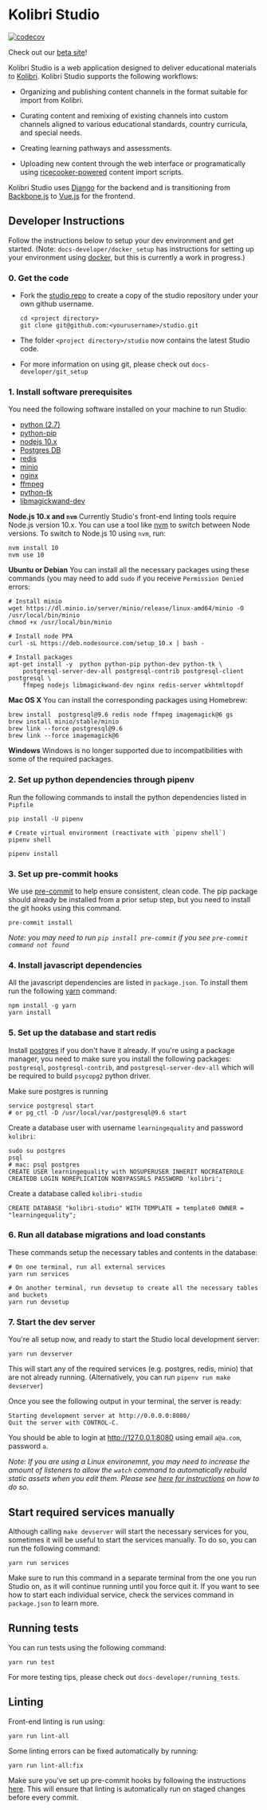 # Kolibri Studio

[![codecov](http://codecov.io/github/learningequality/studio/coverage.svg?branch=develop)](http://codecov.io/github/learningequality/studio?branch=develop])

Check out our [beta site](https://studio.learningequality.org)!

Kolibri Studio is a web application designed to deliver educational materials to [Kolibri](http://learningequality.org/kolibri/).
Kolibri Studio supports the following workflows:

- Organizing and publishing content channels in the format suitable for import from Kolibri.

- Curating content and remixing of existing channels into custom channels aligned to various educational standards, country curricula, and special needs.

- Creating learning pathways and assessments.

- Uploading new content through the web interface or programatically using [ricecooker-powered](https://github.com/learningequality/ricecooker) content import scripts.

Kolibri Studio uses [Django](https://www.djangoproject.com/) for the backend and is transitioning from [Backbone.js](https://backbonejs.org/) to [Vue.js](https://vuejs.org/) for the frontend.


## Developer Instructions

Follow the instructions below to setup your dev environment and get started. (Note: `docs-developer/docker_setup` has instructions for setting up your environment using [docker](https://www.docker.com/), but this is currently a work in progress.)


### 0. Get the code

  - Fork the [studio repo](https://github.com/learningequality/studio) to create a copy of the studio repository under your own github username.
      ```
      cd <project directory>
      git clone git@github.com:<yourusername>/studio.git
      ```

  - The folder `<project directory>/studio` now contains the latest Studio code.
  - For more information on using git, please check out `docs-developer/git_setup`



### 1. Install software prerequisites

You need the following software installed on your machine to run Studio:

  - [python (2.7)](https://www.python.org/downloads/release/python-2713/)
  - [python-pip](https://pip.pypa.io/en/stable/installing/)
  - [nodejs 10.x](https://nodejs.org/en/download/)
  - [Postgres DB](https://www.postgresql.org/download/)
  - [redis](https://redis.io/topics/quickstart)
  - [minio](https://www.minio.io/downloads.html)
  - [nginx](https://www.nginx.com/resources/wiki/start/topics/tutorials/install/)
  - [ffmpeg](https://www.ffmpeg.org/)
  - [python-tk](https://wiki.python.org/moin/TkInter)
  - [libmagickwand-dev](http://docs.wand-py.org/en/0.2.4/guide/install.html)


**Node.js 10.x and `nvm`**
Currently Studio's front-end linting tools require Node.js version 10.x.  You can use a tool like [nvm](https://github.com/creationix/nvm) to switch between Node versions.  To switch to Node.js 10 using `nvm`, run:

    nvm install 10
    nvm use 10

**Ubuntu or Debian**
You can install all the necessary packages using these commands (you may need to add `sudo` if you receive `Permission Denied` errors:

    # Install minio
    wget https://dl.minio.io/server/minio/release/linux-amd64/minio -O /usr/local/bin/minio
    chmod +x /usr/local/bin/minio

    # Install node PPA
    curl -sL https://deb.nodesource.com/setup_10.x | bash -

    # Install packages
    apt-get install -y  python python-pip python-dev python-tk \
        postgresql-server-dev-all postgresql-contrib postgresql-client postgresql \
        ffmpeg nodejs libmagickwand-dev nginx redis-server wkhtmltopdf

**Mac OS X**
You can install the corresponding packages using Homebrew:

    brew install  postgresql@9.6 redis node ffmpeg imagemagick@6 gs
    brew install minio/stable/minio
    brew link --force postgresql@9.6
    brew link --force imagemagick@6

**Windows**
Windows is no longer supported due to incompatibilities with some of the required packages.



### 2. Set up python dependencies through pipenv
Run the following commands to install the python dependencies listed in `Pipfile`

    pip install -U pipenv
    
    # Create virtual environment (reactivate with `pipenv shell`)
    pipenv shell
    
    pipenv install



### 3. Set up pre-commit hooks

We use [pre-commit](http://pre-commit.com/) to help ensure consistent, clean code. The pip package should already be installed from a prior setup step, but you need to install the git hooks using this command.

    pre-commit install

_Note: you may need to run `pip install pre-commit` if you see `pre-commit command not found`_



### 4. Install javascript dependencies

All the javascript dependencies are listed in `package.json`. To install them run the following [yarn](https://yarnpkg.com/en/) command:

    npm install -g yarn
    yarn install



### 5. Set up the database and start redis

Install [postgres](https://www.postgresql.org/download/) if you don't have it already. If you're using a package manager, you need to make sure you install the following packages: `postgresql`, `postgresql-contrib`, and `postgresql-server-dev-all` which will be required to build `psycopg2` python driver.

Make sure postgres is running

    service postgresql start
    # or pg_ctl -D /usr/local/var/postgresql@9.6 start

Create a database user with username `learningequality` and password `kolibri`:

    sudo su postgres
    psql
    # mac: psql postgres
    CREATE USER learningequality with NOSUPERUSER INHERIT NOCREATEROLE CREATEDB LOGIN NOREPLICATION NOBYPASSRLS PASSWORD 'kolibri';

Create a database called `kolibri-studio`

    CREATE DATABASE "kolibri-studio" WITH TEMPLATE = template0 OWNER = "learningequality";



### 6. Run all database migrations and load constants

These commands setup the necessary tables and contents in the database:

    # On one terminal, run all external services
    yarn run services

    # On another terminal, run devsetup to create all the necessary tables and buckets
    yarn run devsetup



### 7. Start the dev server

You're all setup now, and ready to start the Studio local development server:

    yarn run devserver

This will start any of the required services (e.g. postgres, redis, minio) that are not already running. (Alternatively, you can run `pipenv run make devserver`)

Once you see the following output in your terminal, the server is ready:

    Starting development server at http://0.0.0.0:8080/
    Quit the server with CONTROL-C.

You should be able to login at http://127.0.0.1:8080 using email `a@a.com`, password `a`.

_Note: If you are using a Linux environemnt, you may need to increase the amount of listeners to allow the `watch` command to automatically rebuild static assets when you edit them. Please see [here for instructions](https://github.com/guard/listen/wiki/Increasing-the-amount-of-inotify-watchers) on how to do so._



## Start required services manually

Although calling `make devserver` will start the necessary services for you, sometimes it will be useful to start the
services manually. To do so, you can run the following command:

    yarn run services

Make sure to run this command in a separate terminal from the one you run Studio on, as it will continue running until
you force quit it. If you want to see how to start each individual service, check the services command in `package.json`
to learn more.

## Running tests

You can run tests using the following command:

    yarn run test
    
For more testing tips, please check out `docs-developer/running_tests`.

## Linting
Front-end linting is run using:

    yarn run lint-all

Some linting errors can be fixed automatically by running:  

    yarn run lint-all:fix

Make sure you've set up pre-commit hooks by following the instructions [here](#3-install-pre-commit-hooks).  This will ensure that linting is automatically run on staged changes before every commit.